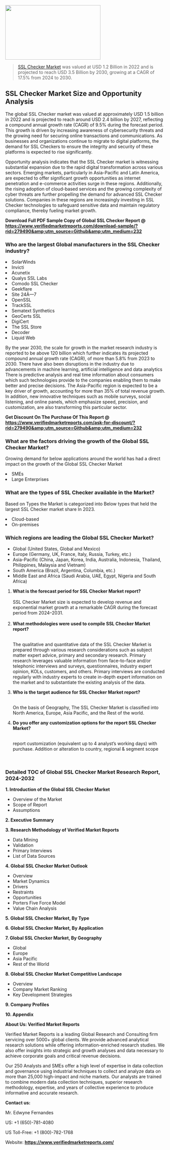 
<img src="https://ffe5etoiles.com/wp-content/uploads/2024/12/MST1-300x171.png" alt="" width="300" height="171" class="alignnone size-medium wp-image-20088" /><blockquote><p><p><a href="https://www.verifiedmarketreports.com/download-sample/?rid=279490&utm_source=Github&utm_medium=232" target="_blank">SSL Checker Market</a> was valued at USD 1.2 Billion in 2022 and is projected to reach USD 3.5 Billion by 2030, growing at a CAGR of 17.5% from 2024 to 2030.</p></blockquote><p><h2>SSL Checker Market Size and Opportunity Analysis</h2> <p>The global SSL Checker market was valued at approximately USD 1.5 billion in 2022 and is projected to reach around USD 2.4 billion by 2027, reflecting a compound annual growth rate (CAGR) of 9.5% during the forecast period. This growth is driven by increasing awareness of cybersecurity threats and the growing need for securing online transactions and communications. As businesses and organizations continue to migrate to digital platforms, the demand for SSL Checkers to ensure the integrity and security of these platforms is expected to rise significantly.</p> <p>Opportunity analysis indicates that the SSL Checker market is witnessing substantial expansion due to the rapid digital transformation across various sectors. Emerging markets, particularly in Asia-Pacific and Latin America, are expected to offer significant growth opportunities as internet penetration and e-commerce activities surge in these regions. Additionally, the rising adoption of cloud-based services and the growing complexity of cyber threats are further propelling the demand for advanced SSL Checker solutions. Companies in these regions are increasingly investing in SSL Checker technologies to safeguard sensitive data and maintain regulatory compliance, thereby fueling market growth.</p> </p><p class=""><strong>Download Full PDF Sample Copy of Global SSL Checker Report @ <a href="https://www.verifiedmarketreports.com/download-sample/?rid=279490&amp;utm_source=Github&amp;utm_medium=232" target="_blank">https://www.verifiedmarketreports.com/download-sample/?rid=279490&amp;utm_source=Github&amp;utm_medium=232</a></strong></p><h3 id="" class="">Who are the largest Global manufacturers in the SSL Checker industry?</h3><p><li>SolarWinds</li><li> Invicti</li><li> Acunetix</li><li> Qualys SSL Labs</li><li> Comodo SSL Checker</li><li> Geekflare</li><li> Site 24Ã—7</li><li> OpenSSL</li><li> TrackSSL</li><li> Sematext Synthetics</li><li> GeoCerts SSL</li><li> DigiCert</li><li> The SSL Store</li><li> Decoder</li><li> Liquid Web</li></p><div class=""><div class="" dir="" data-message-author-role="" data-message-id="" data-message-model-slug=""><div class=""><div class=""><div class=""><div class="" dir="" data-message-author-role="" data-message-id="" data-message-model-slug=""><div class=""><div class=""><p>By the year 2030, the scale for growth in the market research industry is reported to be above 120 billion which further indicates its projected compound annual growth rate (CAGR), of more than 5.8% from 2023 to 2030. There have also been disruptions in the industry due to advancements in machine learning, artificial intelligence and data analytics There is predictive analysis and real time information about consumers which such technologies provide to the companies enabling them to make better and precise decisions. The Asia-Pacific region is expected to be a key driver of growth, accounting for more than 35% of total revenue growth. In addition, new innovative techniques such as mobile surveys, social listening, and online panels, which emphasize speed, precision, and customization, are also transforming this particular sector.</p><p><strong>Get Discount On The Purchase Of This Report @&nbsp; <a href="https://www.verifiedmarketreports.com/ask-for-discount/?rid=279490&amp;utm_source=Github&amp;utm_medium=232" target="_blank">https://www.verifiedmarketreports.com/ask-for-discount/?rid=279490&amp;utm_source=Github&amp;utm_medium=232</a></strong></p></div></div></div></div></div></div></div></div><h3 id="" class="">What are the factors driving the growth of the Global SSL Checker Market?</h3><p id="" class="">Growing demand for below applications around the world has had a direct impact on the growth of the Global SSL Checker Market</p><p id="" class=""><li>SMEs</li><li> Large Enterprises</li></p><h3 id="" class="">What are the types of SSL Checker available in the Market?</h3><p id="" class="">Based on Types the Market is categorized into Below types that held the largest SSL Checker market share In 2023.</p><p id="" class=""><li>Cloud-based</li><li> On-premises</li></p><h3 id="" class="">Which regions are leading the Global SSL Checker Market?</h3><ul><li>Global (United States, Global and Mexico)</li><li>Europe (Germany, UK, France, Italy, Russia, Turkey, etc.)</li><li>Asia-Pacific (China, Japan, Korea, India, Australia, Indonesia, Thailand, Philippines, Malaysia and Vietnam)</li><li>South America (Brazil, Argentina, Columbia, etc.)</li><li>Middle East and Africa (Saudi Arabia, UAE, Egypt, Nigeria and South Africa)</li></ul><p><ol><li><strong>What is the forecast period for SSL Checker Market report?<br /></strong><br /><span data-sheets-root="1" data-sheets-value="{&quot;1&quot;:2,&quot;2&quot;:&quot;XXXX size is expected to develop revenue and exponential market growth at a remarkable CAGR during the forecast period from 2024&ndash;2030.&quot;}" data-sheets-userformat="{&quot;2&quot;:12674,&quot;4&quot;:{&quot;1&quot;:2,&quot;2&quot;:16776960},&quot;10&quot;:2,&quot;11&quot;:0,&quot;15&quot;:&quot;Arial&quot;,&quot;16&quot;:12}">SSL Checker Market size is expected to develop revenue and exponential market growth at a remarkable CAGR during the forecast period from 2024&ndash;2031.</span><br /><br /></li><li><strong>What methodologies were used to compile SSL Checker Market report?<br /><br /></strong><p>The qualitative and quantitative data of the&nbsp;SSL Checker Market is prepared through various research considerations such as subject matter expert advice, primary and secondary research. Primary research leverages valuable information from face-to-face and/or telephonic interviews and surveys, questionnaires, industry expert opinion, KOLs, customers, and others. Primary interviews are conducted regularly with industry experts to create in-depth expert information on the market and to substantiate the existing analysis of the data.&nbsp;</p></li><li><strong>Who is the target audience for SSL Checker Market report?<br /><br /></strong><p>On the basis of Geography, The&nbsp;SSL Checker Market is classified into North America, Europe, Asia Pacific, and the Rest of the world.</p></li><li><strong>Do you offer any customization options for the report SSL Checker Market?<br /><br /></strong><p>report customization (equivalent up to 4 analyst&rsquo;s working days) with purchase. Addition or alteration to country, regional &amp; segment scope</p><p>&nbsp;</p></li></ol></p><h3 id="" class="">Detailed TOC of Global SSL Checker Market Research Report, 2024-2032</h3><p id="" class=""><strong>1. Introduction of the Global SSL Checker Market</strong></p><ul><li>Overview of the Market</li><li>Scope of Report</li><li>Assumptions</li></ul><p id="" class=""><strong>2. Executive Summary</strong></p><p id="" class=""><strong>3. Research Methodology of&nbsp;Verified Market Reports</strong></p><ul><li>Data Mining</li><li>Validation</li><li>Primary Interviews</li><li>List of Data Sources</li></ul><p id="" class=""><strong>4. Global SSL Checker Market Outlook</strong></p><ul><li>Overview</li><li>Market Dynamics</li><li>Drivers</li><li>Restraints</li><li>Opportunities</li><li>Porters Five Force Model</li><li>Value Chain Analysis</li></ul><p id="" class=""><strong>5. Global SSL Checker Market, By&nbsp;Type</strong></p><p id="" class=""><strong>6. Global SSL Checker Market, By Application</strong></p><p id="" class=""><strong>7. Global SSL Checker Market, By Geography</strong></p><ul><li>Global</li><li>Europe</li><li>Asia Pacific</li><li>Rest of the World</li></ul><p id="" class=""><strong>8. Global SSL Checker Market Competitive Landscape</strong></p><ul><li>Overview</li><li>Company Market Ranking</li><li>Key Development Strategies</li></ul><p id="" class=""><strong>9. Company Profiles</strong></p><p id="" class=""><strong>10. Appendix</strong></p><p id="" class=""><strong>About Us: Verified Market Reports</strong></p><p id="" class="">Verified Market Reports is a leading Global Research and Consulting firm servicing over 5000+ global clients. We provide advanced analytical research solutions while offering information-enriched research studies. We also offer insights into strategic and growth analyses and data necessary to achieve corporate goals and critical revenue decisions.</p><p id="" class="">Our 250 Analysts and SMEs offer a high level of expertise in data collection and governance using industrial techniques to collect and analyze data on more than 25,000 high-impact and niche markets. Our analysts are trained to combine modern data collection techniques, superior research methodology, expertise, and years of collective experience to produce informative and accurate research.</p><p id="" class=""><strong>Contact us:</strong></p><p id="" class="">Mr. Edwyne Fernandes</p><p id="" class="">US: +1 (650)-781-4080</p><p id="" class="">US Toll-Free: +1 (800)-782-1768</p><p id="" class="">Website: <a target="" data-test-app-aware-link=""><strong>https://www.verifiedmarketreports.com/</strong></a></p>
